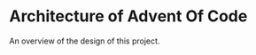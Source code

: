 # Architecture of Advent Of Code

An overview of the design of this project.

<!-- This file is proper Markdown, thanks to myst_parser extension -->

